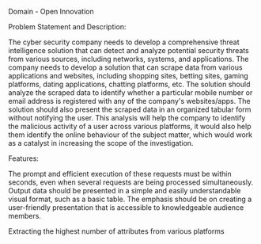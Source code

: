 Domain - Open Innovation

Problem Statement and Description:

The cyber security company needs to develop a comprehensive threat
intelligence solution that can detect and analyze potential security
threats from various sources, including networks, systems, and
applications. The company needs to develop a solution that can scrape
data from various applications and websites, including shopping sites,
betting sites, gaming platforms, dating applications, chatting platforms,
etc. The solution should analyze the scraped data to identify whether a
particular mobile number or email address is registered with any of the
company's websites/apps. The solution should also present the scraped
data in an organized tabular form without notifying the user. This analysis
will help the company to identify the malicious activity of a user across
various platforms, it would also help them identify the online behaviour of
the subject matter, which would work as a catalyst in increasing the
scope of the investigation.

Features:

The prompt and efficient execution of these requests must be within
seconds, even when several requests are being processed
simultaneously.
Output data should be presented in a simple and easily
understandable visual format, such as a basic table. The emphasis
should be on creating a user-friendly presentation that is accessible
to knowledgeable audience members.

Extracting the highest number of attributes from various platforms
